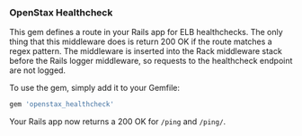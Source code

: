 ### OpenStax Healthcheck

This gem defines a route in your Rails app for ELB healthchecks.
The only thing that this middleware does is return 200 OK if the route matches a regex pattern.
The middleware is inserted into the Rack middleware stack before the Rails logger middleware,
so requests to the healthcheck endpoint are not logged.

To use the gem, simply add it to your Gemfile:

```rb
gem 'openstax_healthcheck'
```

Your Rails app now returns a 200 OK for `/ping` and `/ping/`.
